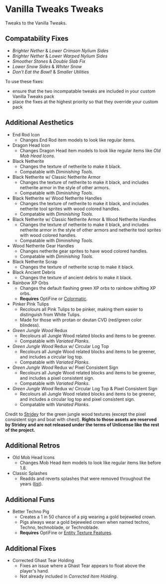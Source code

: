 # Vanilla Tweaks Tweaks

Tweaks to the Vanilla Tweaks.

## Compatability Fixes

- *Brighter Nether* & *Lower Crimson Nylium Sides*
- *Brighter Nether* & *Lower Warped Nylium Sides*
- *Smoother Stones* & *Double Slab Fix*
- *Lower Snow Sides* & *Whiter Snow*
- *Don't Eat the Bowl!* & *Smaller Utilities*

To use these fixes:
- ensure that the two incompatable tweaks are included in your custom Vanilla Tweaks pack
- place the fixes at the highest priority so that they override your custom pack

## Additional Aesthetics

- End Rod Icon
  - Changes End Rod item models to look like regular items.
- Dragon Head Icon
  - Changes Dragon Head item models to look like regular items like *Old Mob Head Icons*.
- Black Netherite
  - Changes the texture of netherite to make it black.
  - Compatable with *Diminishing Tools*.
- Black Netherite w/ Classic Netherite Armor
  - Changes the texture of netherite to make it black, and includes netherite armor in the style of other armors.
  - Compatable with *Diminishing Tools*.
- Black Netherite w/ Wood Netherite Handles
  - Changes the texture of netherite to make it black, and includes netherite tool sprites with wood colored handles.
  - Compatable with *Diminishing Tools*.
- Black Netherite w/ Classic Netherite Armor & Wood Netherite Handles
  - Changes the texture of netherite to make it black, and includes netherite armor in the style of other armors and netherite tool sprites with wood colored handles.
  - Compatable with *Diminishing Tools*.
- Wood Netherite Gear Handles
  - Changes netherite gear sprites to have wood colored handles.
  - Compatable with *Diminishing Tools*.
- Black Netherite Scrap
  - Changes the texture of netherite scrap to make it black.
- Black Ancient Debris
  - Changes the texture of ancient debris to make it black.
- Rainbow XP Orbs
  - Changes the default flashing green XP orbs to rainbow shifting XP orbs.
  - **Requires** OptiFine or [Colormatic](https://modrinth.com/mod/colormatic).
- Pinker Pink Tulips
  - Recolours all Pink Tulips to be pinker, making them easier to distinguish from White Tulips.
  - Made for those with protan or deutan CVD (red/green color blindess).
- *Green Jungle Wood* Redux
  - Recolours all Jungle Wood related blocks and items to be greener.
  - Compatable with *Variated Planks*.
- *Green Jungle Wood* Redux w/ Circular Log Top
  - Recolours all Jungle Wood related blocks and items to be greener, and includes a circular log top.
  - Compatable with *Variated Planks*.
- *Green Jungle Wood* Redux w/ Pixel Consistent Sign
  - Recolours all Jungle Wood related blocks and items to be greener, and includes a pixel consistent sign.
  - Compatable with *Variated Planks*.
- *Green Jungle Wood* Redux w/ Circular Log Top & Pixel Consistent Sign
  - Recolours all Jungle Wood related blocks and items to be greener, and includes a circular log top and pixel consistent sign.
  - Compatable with *Variated Planks*.

Credit to [Stridey](https://www.planetminecraft.com/texture-pack/vt-green-jungle-wood/) for the green jungle wood textures (except the pixel consistent sign and boat with chest). **Rights to those assets are reserved by Stridey and are not released under the terms of Unlicense like the rest of the project.**

## Additional Retros

- Old Mob Head Icons
  - Changes Mob Head item models to look like regular items like before 1.8.
- Classic Splashes
  - Readds and reverts splashes that were removed throughout the years ([list](SPLASHES.md)).

## Additional Funs

- Better Techno Pig
  - Creates a 1 in 50 chance of a pig wearing a gold bejeweled crown.
  - Pigs always wear a gold bejeweled crown when named techno, Techno, technoblade, or Technoblade.
  - **Requires** OptiFine or [Entity Texture Features](https://modrinth.com/mod/entitytexturefeatures).

## Additional Fixes

- Corrected Ghast Tear Holding
  - Fixes an issue where a Ghast Tear appears to float above the player's hand.
  - Not already included in *Corrected Item Holding*.